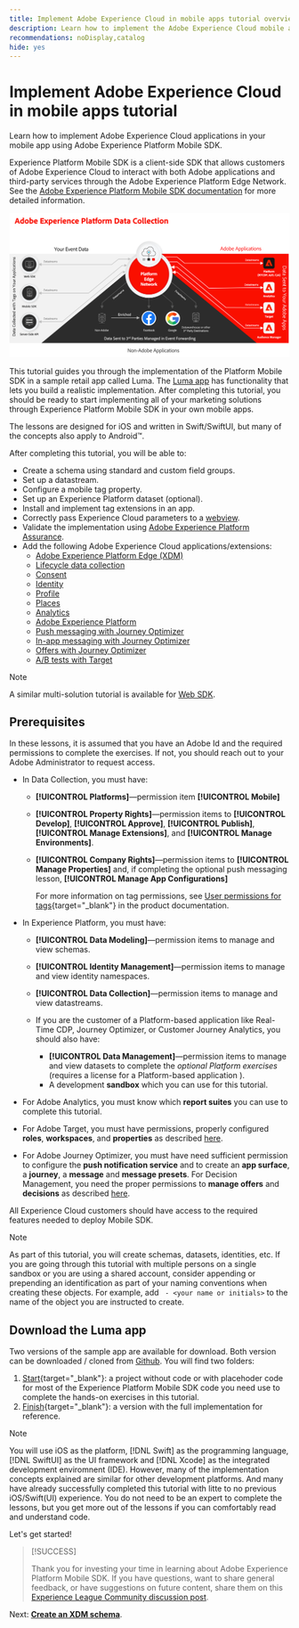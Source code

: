```yaml
---
title: Implement Adobe Experience Cloud in mobile apps tutorial overview
description: Learn how to implement the Adobe Experience Cloud mobile applications. This tutorial guides you through an implementation of Experience Cloud applications in a sample Swift app.
recommendations: noDisplay,catalog
hide: yes
---
```

# Implement Adobe Experience Cloud in mobile apps tutorial

Learn how to implement Adobe Experience Cloud applications in your mobile app using Adobe Experience Platform Mobile SDK.

Experience Platform Mobile SDK is a client-side SDK that allows customers of Adobe Experience Cloud to interact with both Adobe applications and third-party services through the Adobe Experience Platform Edge Network. See the [Adobe Experience Platform Mobile SDK documentation](https://developer.adobe.com/client-sdks/documentation/) for more detailed information.

![Architecture](assets/architecture.png)


This tutorial guides you through the implementation of the Platform Mobile SDK in a sample retail app called Luma. The [Luma app](https://github.com/Adobe-Marketing-Cloud/Luma-iOS-Mobile-App) has functionality that lets you build a realistic implementation. After completing this tutorial, you should be ready to start implementing all of your marketing solutions through Experience Platform Mobile SDK in your own mobile apps.

The lessons are designed for iOS and written in Swift/SwiftUI, but many of the concepts also apply to Android&trade;.

After completing this tutorial, you will be able to:

* Create a schema using standard and custom field groups.
* Set up a datastream.
* Configure a mobile tag property.
* Set up an Experience Platform dataset (optional).
* Install and implement tag extensions in an app.
* Correctly pass Experience Cloud parameters to a [webview](web-views.md).
* Validate the implementation using [Adobe Experience Platform Assurance](assurance.md).
* Add the following Adobe Experience Cloud applications/extensions:
  * [Adobe Experience Platform Edge (XDM)](events.md)
  * [Lifecycle data collection](lifecycle-data.md)
  * [Consent](consent.md)
  * [Identity](identity.md)
  * [Profile](profile.md)
  * [Places](places.md)
  * [Analytics](analytics.md)
  * [Adobe Experience Platform](platform.md)
  * [Push messaging with Journey Optimizer](journey-optimizer-push.md)
  * [In-app messaging with Journey Optimizer](journey-optimizer-inapp.md)
  * [Offers with Journey Optimizer](journey-optimizer-offers.md)
  * [A/B tests with Target](target.md)


>[!NOTE]
>
>A similar multi-solution tutorial is available for [Web SDK](../tutorial-web-sdk/overview.md).

## Prerequisites

In these lessons, it is assumed that you have an Adobe Id and the required permissions to complete the exercises. If not, you should reach out to your Adobe Administrator to request access.

* In Data Collection, you must have:
  * **[!UICONTROL Platforms]**&mdash;permission item **[!UICONTROL Mobile]**
  * **[!UICONTROL Property Rights]**&mdash;permission items to **[!UICONTROL Develop]**, **[!UICONTROL Approve]**, **[!UICONTROL Publish]**, **[!UICONTROL Manage Extensions]**, and **[!UICONTROL Manage Environments]**.
  * **[!UICONTROL Company Rights]**&mdash;permission items to **[!UICONTROL Manage Properties]** and, if completing the optional push messaging lesson, **[!UICONTROL Manage App Configurations]**
  
    For more information on tag permissions, see [User permissions for tags](https://experienceleague.adobe.com/docs/experience-platform/tags/admin/user-permissions.html?lang=en){target="_blank"} in the product documentation.
* In Experience Platform, you must have:
  * **[!UICONTROL Data Modeling]**&mdash;permission items to manage and view schemas.
  * **[!UICONTROL Identity Management]**&mdash;permission items to manage and view identity namespaces.
  * **[!UICONTROL Data Collection]**&mdash;permission items to manage and view datastreams.

  * If you are the customer of a Platform-based application like Real-Time CDP, Journey Optimizer, or Customer Journey Analytics, you should also have:
    * **[!UICONTROL Data Management]**&mdash;permission items to manage and view datasets to complete the _optional Platform exercises_ (requires a license for a Platform-based application ).
    * A development **sandbox** which you can use for this tutorial.

* For Adobe Analytics, you must know which **report suites** you can use to complete this tutorial.

* For Adobe Target, you must have permissions, properly configured **roles**, **workspaces**, and **properties** as described [here](https://experienceleague.adobe.com/docs/target/using/administer/manage-users/enterprise/property-channel.html?lang=en).

* For Adobe Journey Optimizer, you must have need sufficient permission to configure the **push notification service** and to create an **app surface**, a **journey**, a **message** and **message presets**. For Decision Management, you need the proper permissions to **manage offers** and **decisions** as described [here](https://experienceleague.adobe.com/docs/journey-optimizer/using/access-control/privacy/high-low-permissions.html?lang=en#decisions-permissions).

All Experience Cloud customers should have access to the required features needed to deploy Mobile SDK.


>[!NOTE]
>
>As part of this tutorial, you will create schemas, datasets, identities, etc. If you are going through this tutorial with multiple persons on a single sandbox or you are using a shared account, consider appending or prepending an identification as part of your naming conventions when creating these objects. For example, add ` - <your name or initials>` to the name of the object you are instructed to create.


## Download the Luma app

Two versions of the sample app are available for download. Both version can be downloaded / cloned from [Github](https://git.corp.adobe.com/rmaur/Luma). You will find two folders:


1. [Start](https://git.corp.adobe.com/rmaur/Luma){target="_blank"}: a project without code or with placehoder code for most of the Experience Platform Mobile SDK code you need use to complete the hands-on exercises in this tutorial.
1. [Finish](https://git.corp.adobe.com/Luma){target="_blank"}: a version with the full implementation for reference.

>[!NOTE]
>
>You will use iOS as the platform, [!DNL Swift] as the programming language, [!DNL SwiftUI] as the UI framework and [!DNL Xcode] as the integrated development enviromnent (IDE). However, many of the implementation concepts explained are similar for other development platforms. And many have already successfully completed this tutorial with litte to no previous iOS/Swift(UI) experience. You do not need to be an expert to complete the lessons, but you get more out of the lessons if you can comfortably read and understand code.


Let's get started!

>[!SUCCESS]
>
>Thank you for investing your time in learning about Adobe Experience Platform Mobile SDK. If you have questions, want to share general feedback, or have suggestions on future content, share them on this [Experience League Community discussion post](https://experienceleaguecommunities.adobe.com/t5/adobe-experience-platform-launch/tutorial-discussion-implement-adobe-experience-cloud-in-mobile/td-p/443796).

Next: **[Create an XDM schema](create-schema.md)**.
